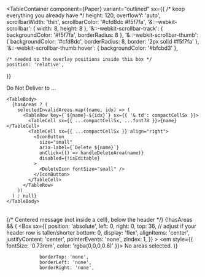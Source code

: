 <TableContainer
  component={Paper}
  variant="outlined"
  sx={{
    /* keep everything you already have */
    height: 120,
    overflowY: 'auto',
    scrollbarWidth: 'thin',
    scrollbarColor: '#cfd8dc #f5f7fa',
    '&::-webkit-scrollbar': { width: 8, height: 8 },
    '&::-webkit-scrollbar-track': { backgroundColor: '#f5f7fa', borderRadius: 8 },
    '&::-webkit-scrollbar-thumb': { backgroundColor: '#cfd8dc', borderRadius: 8, border: '2px solid #f5f7fa' },
    '&::-webkit-scrollbar-thumb:hover': { backgroundColor: '#bfcbd3' },

    /* needed so the overlay positions inside this box */
    position: 'relative',
  }}
>
  <Table size="small" stickyHeader aria-label="Do Not Deliver table">
    <TableHead
      sx={{
        '& .MuiTableCell-root': {
          borderTop: 'none',
          borderLeft: 'none',
          borderRight: 'none',
          borderBottom: '1px solid',
          borderColor: 'divider',
        },
      }}
    >
      <TableRow sx={{ '& th': compactCellSx }}>
        <TableCell sx={{ ...compactCellSx, ...font78 }}>
          <span style={{ color: 'red' }}>Do Not Deliver to ...</span>
        </TableCell>
        <TableCell sx={{ ...compactCellSx }} align="right">
          <IconButton
            aria-label="Add area"
            onClick={handleAddArea}
            disabled={!isEditable}
            size="small"
            sx={{
              width: 22,
              height: 22,
              p: 0,
              border: '1px solid #1976d2',
              bgcolor: '#fff',
              color: '#1976d2',
              borderRadius: '6px',
              '&:hover': { bgcolor: '#e3f2fd' },
              '&.Mui-disabled': {
                borderColor: 'divider',
                color: 'action.disabled',
                bgcolor: 'transparent',
              },
            }}
          >
            <AddIcon sx={{ fontSize: 14 }} />
          </IconButton>
        </TableCell>
      </TableRow>
    </TableHead>

    <TableBody>
      {hasAreas ? (
        selectedInvalidAreas.map((name, idx) => (
          <TableRow key={`${name}-${idx}`} sx={{ '& td': compactCellSx }}>
            <TableCell sx={{ ...compactCellSx, ...font78 }}>{name}</TableCell>
            <TableCell sx={{ ...compactCellSx }} align="right">
              <IconButton
                size="small"
                aria-label={`Delete ${name}`}
                onClick={() => handleDeleteArea(name)}
                disabled={!isEditable}
              >
                <DeleteIcon fontSize="small" />
              </IconButton>
            </TableCell>
          </TableRow>
        ))
      ) : null}
    </TableBody>
  </Table>

  {/* Centered message (not inside a cell), below the header */}
  {!hasAreas && (
    <Box
      sx={{
        position: 'absolute',
        left: 0,
        right: 0,
        top: 36,      // adjust if your header row is taller/shorter
        bottom: 0,
        display: 'flex',
        alignItems: 'center',
        justifyContent: 'center',
        pointerEvents: 'none',
        zIndex: 1,
      }}
    >
      <em style={{ fontSize: '0.73rem', color: 'rgba(0,0,0,0.6)' }}>
        No areas selected.
      </em>
    </Box>
  )}
</TableContainer>



                borderTop: 'none',
                borderLeft: 'none',
                borderRight: 'none',



